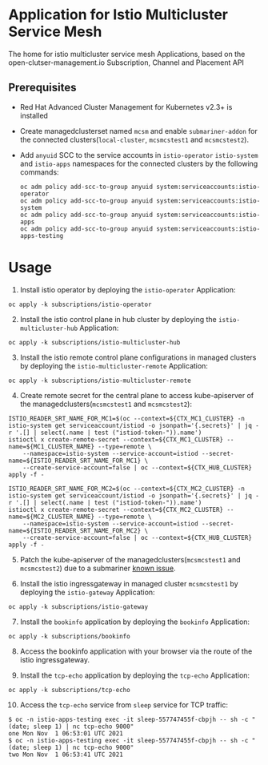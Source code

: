 # Application for Istio Multicluster Service Mesh

The home for istio multicluster service mesh Applications, based on the open-clutser-management.io Subscription, Channel and Placement API

## Prerequisites

- Red Hat Advanced Cluster Management for Kubernetes v2.3+ is installed
- Create managedclusterset named `mcsm` and enable `submariner-addon` for the connected clusters(`local-cluster`, `mcsmcstest1` and `mcsmcstest2`).
- Add `anyuid` SCC to the service accounts in `istio-operator` `istio-system` and `istio-apps` namespaces for the connected clusters by the following commands:

  ```
  oc adm policy add-scc-to-group anyuid system:serviceaccounts:istio-operator
  oc adm policy add-scc-to-group anyuid system:serviceaccounts:istio-system
  oc adm policy add-scc-to-group anyuid system:serviceaccounts:istio-apps
  oc adm policy add-scc-to-group anyuid system:serviceaccounts:istio-apps-testing
  ```

# Usage

1. Install istio operator by deploying the `istio-operator` Application:

```
oc apply -k subscriptions/istio-operator
```

2. Install the istio control plane in hub cluster by deploying the `istio-multicluster-hub` Application:

```
oc apply -k subscriptions/istio-multicluster-hub
```

3. Install the istio remote control plane configurations in managed clusters by deploying the `istio-multicluster-remote` Application:

```
oc apply -k subscriptions/istio-multicluster-remote
```

4. Create remote secret for the central plane to access kube-apiserver of the managedclusters(`mcsmcstest1` and `mcsmcstest2`):

```
ISTIO_READER_SRT_NAME_FOR_MC1=$(oc --context=${CTX_MC1_CLUSTER} -n istio-system get serviceaccount/istiod -o jsonpath='{.secrets}' | jq -r '.[] | select(.name | test ("istiod-token-")).name')
istioctl x create-remote-secret --context=${CTX_MC1_CLUSTER} --name=${MC1_CLUSTER_NAME} --type=remote \
    --namespace=istio-system --service-account=istiod --secret-name=${ISTIO_READER_SRT_NAME_FOR_MC1} \
    --create-service-account=false | oc --context=${CTX_HUB_CLUSTER} apply -f -

ISTIO_READER_SRT_NAME_FOR_MC2=$(oc --context=${CTX_MC2_CLUSTER} -n istio-system get serviceaccount/istiod -o jsonpath='{.secrets}' | jq -r '.[] | select(.name | test ("istiod-token-")).name')
istioctl x create-remote-secret --context=${CTX_MC2_CLUSTER} --name=${MC2_CLUSTER_NAME} --type=remote \
    --namespace=istio-system --service-account=istiod --secret-name=${ISTIO_READER_SRT_NAME_FOR_MC2} \
    --create-service-account=false | oc --context=${CTX_HUB_CLUSTER} apply -f -
```

5. Patch the kube-apiserver of the managedclusters(`mcsmcstest1` and `mcsmcstest2`) due to a submariner [known issue](https://github.com/submariner-io/submariner/issues/1421).

6. Install the istio ingressgateway in managed cluster `mcsmcstest1` by deploying the `istio-gateway` Application:

```
oc apply -k subscriptions/istio-gateway
```

7. Install the `bookinfo` application by deploying the `bookinfo` Application:

```
oc apply -k subscriptions/bookinfo
```

8. Access the bookinfo application with your browser via the route of the istio ingressgateway.

9. Install the `tcp-echo` application by deploying the `tcp-echo` Application:

```
oc apply -k subscriptions/tcp-echo
```

10. Access the `tcp-echo` service from `sleep` service for TCP traffic:

```
$ oc -n istio-apps-testing exec -it sleep-557747455f-cbpjh -- sh -c "(date; sleep 1) | nc tcp-echo 9000"
one Mon Nov  1 06:53:01 UTC 2021
$ oc -n istio-apps-testing exec -it sleep-557747455f-cbpjh -- sh -c "(date; sleep 1) | nc tcp-echo 9000"
two Mon Nov  1 06:53:41 UTC 2021
```
